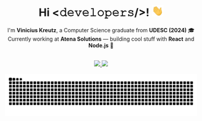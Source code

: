 <h1 align="center">
  <strong>Hi</strong> <𝚍𝚎𝚟𝚎𝚕𝚘𝚙𝚎𝚛𝚜/>!
  <img src="https://github.com/ABSphreak/ABSphreak/blob/master/gifs/Hi.gif" width="30" />
</h1>

<p align="center">
  I'm <strong>Vinicius Kreutz</strong>, a Computer Science graduate from <strong>UDESC (2024)</strong> 🎓<br/>
  Currently working at <strong>Atena Solutions</strong> — building cool stuff with <strong>React</strong> and <strong>Node.js</strong> 🚀
</p>

<br/>

<div align="center">
  <a href="https://github.com/KreutzVinicius">
    <img height="180em" src="https://github-readme-stats.vercel.app/api/top-langs/?username=KreutzVinicius&layout=compact&langs_count=7&theme=dark" />
    <img height="180em" src="https://github-readme-stats.vercel.app/api?username=KreutzVinicius&show_icons=true&theme=dark&include_all_commits=true" />
  </a>
</div>

<br/>

<picture>
  <source media="(prefers-color-scheme: dark)" srcset="https://raw.githubusercontent.com/KreutzVinicius/KreutzVinicius/output/github-contribution-grid-snake-dark.svg" />
  <source media="(prefers-color-scheme: light)" srcset="https://raw.githubusercontent.com/KreutzVinicius/KreutzVinicius/output/github-contribution-grid-snake.svg" />
  <img alt="GitHub Snake" src="https://raw.githubusercontent.com/KreutzVinicius/KreutzVinicius/output/github-contribution-grid-snake.svg" />
</picture>
